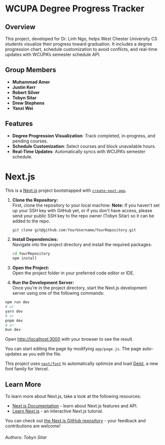 # WCUPA Degree Progress Tracker
## Overview
This project, developed for Dr. Linh Ngo, helps West Chester University CS students visualize their progress toward graduation. It includes a degree progression chart, schedule customization to avoid conflicts, and real-time updates with WCUPA’s semester schedule API.
## Group Members
- **Muhammad Amer**
- **Justin Kerr**
- **Robert Silver**
- **Tobyn Sitar**
- **Drew Stephens**
- **Yanxi Wei**
## Features
- **Degree Progression Visualization**: Track completed, in-progress, and pending courses.
- **Schedule Customization**: Select courses and block unavailable hours.
- **Real-Time Updates**: Automatically syncs with WCUPA’s semester schedule.


# Next.js 
This is a [Next.js](https://nextjs.org) project bootstrapped with [`create-next-app`](https://github.com/vercel/next.js/tree/canary/packages/create-next-app).


1. **Clone the Repository:**  
   First, clone the repository to your local machine:
   **Note:** If you haven't set up your SSH key with GitHub yet, or if you don't have access, please send your public SSH key to the repo owner (Tobyn Sitar) so it can be added to the repo.

   ```bash
   git clone git@github.com:YourUsername/YourRepository.git
   ```

2. **Install Dependencies:**  
   Navigate into the project directory and install the required packages:

   ```bash
   cd YourRepository
   npm install
   ```

3. **Open the Project:**  
   Open the project folder in your preferred code editor or IDE.

4. **Run the Development Server:**  
   Once you're in the project directory, start the Next.js development server using one of the following commands:


```bash
npm run dev
# or
yarn dev
# or
pnpm dev
# or
bun dev
```

Open [http://localhost:3000](http://localhost:3000) with your browser to see the result.

You can start editing the page by modifying `app/page.js`. The page auto-updates as you edit the file.

This project uses [`next/font`](https://nextjs.org/docs/app/building-your-application/optimizing/fonts) to automatically optimize and load [Geist](https://vercel.com/font), a new font family for Vercel.

## Learn More

To learn more about Next.js, take a look at the following resources:

- [Next.js Documentation](https://nextjs.org/docs) - learn about Next.js features and API.
- [Learn Next.js](https://nextjs.org/learn) - an interactive Next.js tutorial.

You can check out [the Next.js GitHub repository](https://github.com/vercel/next.js) - your feedback and contributions are welcome!


###### Authors: Tobyn Sitar 